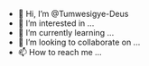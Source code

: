 - 👋 Hi, I’m @Tumwesigye-Deus
- 👀 I’m interested in ...
- 🌱 I’m currently learning ...
- 💞️ I’m looking to collaborate on ...
- 📫 How to reach me ...

<!---
Tumwesigye-Deus/Tumwesigye-Deus is a ✨ special ✨ repository because its `README.md` (this file) appears on your GitHub profile.
You can click the Preview link to take a look at your changes.
--->
